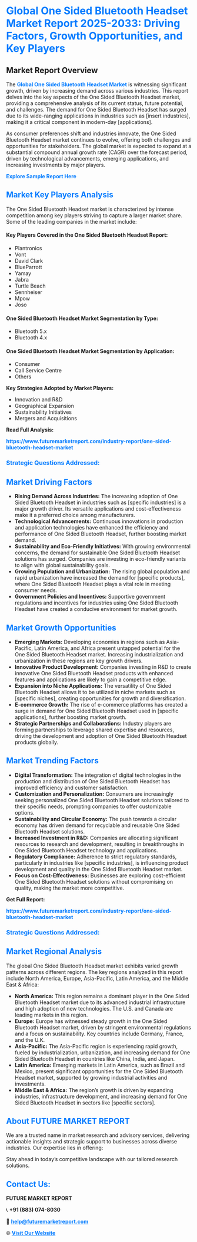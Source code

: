 <h1 style="color: #007BFF;">Global One Sided Bluetooth Headset Market Report 2025-2033: Driving Factors, Growth Opportunities, and Key Players</h1>

<section id="overview">
<h2>Market Report Overview</h2>
<p>The <a href="https://www.futuremarketreport.com/industry-report/one-sided-bluetooth-headset-market" style="color: #007BFF; text-decoration: none;"><strong>Global One Sided Bluetooth Headset Market</strong></a> is witnessing significant growth, driven by increasing demand across various industries. This report delves into the key aspects of the One Sided Bluetooth Headset market, providing a comprehensive analysis of its current status, future potential, and challenges. The demand for One Sided Bluetooth Headset has surged due to its wide-ranging applications in industries such as [insert industries], making it a critical component in modern-day [applications].</p>
<p>As consumer preferences shift and industries innovate, the One Sided Bluetooth Headset market continues to evolve, offering both challenges and opportunities for stakeholders. The global market is expected to expand at a substantial compound annual growth rate (CAGR) over the forecast period, driven by technological advancements, emerging applications, and increasing investments by major players.</p>
</section>

<section id="overview">
<p><a href="https://www.futuremarketreport.com/request-sample/reportId=75728" style="color: #007BFF; text-decoration: none;"><strong>Explore Sample Report Here</strong></a></p>
</section>

<section id="key-players">
<h2 style="color: #007BFF;">Market Key Players Analysis</h2>
<p>The One Sided Bluetooth Headset market is characterized by intense competition among key players striving to capture a larger market share. Some of the leading companies in the market include:</p>
<h4>Key Players Covered in the One Sided Bluetooth Headset Report:</h4>
<ul><li>Plantronics</li><li>Vont</li><li>David Clark</li><li>BlueParrott</li><li>Yamay</li><li>Jabra</li><li>Turtle Beach</li><li>Sennheiser</li><li>Mpow</li><li>Joso</li></ul>
<h4>One Sided Bluetooth Headset Market Segmentation by Type:</h4>
<ul><li>Bluetooth 5.x</li><li>Bluetooth 4.x</li></ul>

<h4>One Sided Bluetooth Headset Market Segmentation by Application:</h4>
<ul><li>Consumer</li><li>Call Service Centre</li><li>Others</li></ul>
<p><strong>Key Strategies Adopted by Market Players:</strong></p>
<ul>
<li>Innovation and R&D</li>
<li>Geographical Expansion</li>
<li>Sustainability Initiatives</li>
<li>Mergers and Acquisitions</li>
</ul>
</section>

<section>
<p><strong>Read Full Analysis: </strong></p><a href="https://www.futuremarketreport.com/industry-report/one-sided-bluetooth-headset-market" style="color: #007BFF; text-decoration: none;"><strong>https://www.futuremarketreport.com/industry-report/one-sided-bluetooth-headset-market</strong></a>
<h3 style="color: #007BFF;">Strategic Questions Addressed:</h3>
</section>

<section id="driving-factors">
<h2 style="color: #007BFF;">Market Driving Factors</h2>
<ul>
<li><strong>Rising Demand Across Industries:</strong> The increasing adoption of One Sided Bluetooth Headset in industries such as [specific industries] is a major growth driver. Its versatile applications and cost-effectiveness make it a preferred choice among manufacturers.</li>
<li><strong>Technological Advancements:</strong> Continuous innovations in production and application technologies have enhanced the efficiency and performance of One Sided Bluetooth Headset, further boosting market demand.</li>
<li><strong>Sustainability and Eco-Friendly Initiatives:</strong> With growing environmental concerns, the demand for sustainable One Sided Bluetooth Headset solutions has surged. Companies are investing in eco-friendly variants to align with global sustainability goals.</li>
<li><strong>Growing Population and Urbanization:</strong> The rising global population and rapid urbanization have increased the demand for [specific products], where One Sided Bluetooth Headset plays a vital role in meeting consumer needs.</li>
<li><strong>Government Policies and Incentives:</strong> Supportive government regulations and incentives for industries using One Sided Bluetooth Headset have created a conducive environment for market growth.</li>
</ul>
</section>

<section id="growth-opportunities">
<h2 style="color: #007BFF;">Market Growth Opportunities</h2>
<ul>
<li><strong>Emerging Markets:</strong> Developing economies in regions such as Asia-Pacific, Latin America, and Africa present untapped potential for the One Sided Bluetooth Headset market. Increasing industrialization and urbanization in these regions are key growth drivers.</li>
<li><strong>Innovative Product Development:</strong> Companies investing in R&D to create innovative One Sided Bluetooth Headset products with enhanced features and applications are likely to gain a competitive edge.</li>
<li><strong>Expansion into Niche Applications:</strong> The versatility of One Sided Bluetooth Headset allows it to be utilized in niche markets such as [specific niches], creating opportunities for growth and diversification.</li>
<li><strong>E-commerce Growth:</strong> The rise of e-commerce platforms has created a surge in demand for One Sided Bluetooth Headset used in [specific applications], further boosting market growth.</li>
<li><strong>Strategic Partnerships and Collaborations:</strong> Industry players are forming partnerships to leverage shared expertise and resources, driving the development and adoption of One Sided Bluetooth Headset products globally.</li>
</ul>
</section>

<section id="trending-factors">
<h2 style="color: #007BFF;">Market Trending Factors</h2>
<ul>
<li><strong>Digital Transformation:</strong> The integration of digital technologies in the production and distribution of One Sided Bluetooth Headset has improved efficiency and customer satisfaction.</li>
<li><strong>Customization and Personalization:</strong> Consumers are increasingly seeking personalized One Sided Bluetooth Headset solutions tailored to their specific needs, prompting companies to offer customizable options.</li>
<li><strong>Sustainability and Circular Economy:</strong> The push towards a circular economy has driven demand for recyclable and reusable One Sided Bluetooth Headset solutions.</li>
<li><strong>Increased Investment in R&D:</strong> Companies are allocating significant resources to research and development, resulting in breakthroughs in One Sided Bluetooth Headset technology and applications.</li>
<li><strong>Regulatory Compliance:</strong> Adherence to strict regulatory standards, particularly in industries like [specific industries], is influencing product development and quality in the One Sided Bluetooth Headset market.</li>
<li><strong>Focus on Cost-Effectiveness:</strong> Businesses are exploring cost-efficient One Sided Bluetooth Headset solutions without compromising on quality, making the market more competitive.</li>
</ul>
</section>

<section>
<p><strong>Get Full Report: </strong></p><a href="https://www.futuremarketreport.com/industry-report/one-sided-bluetooth-headset-market" style="color: #007BFF; text-decoration: none;"><strong>https://www.futuremarketreport.com/industry-report/one-sided-bluetooth-headset-market</strong></a>
<h3 style="color: #007BFF;">Strategic Questions Addressed:</h3>
</section>


<section id="regional-analysis">
<h2 style="color: #007BFF;">Market Regional Analysis</h2>
<p>The global One Sided Bluetooth Headset market exhibits varied growth patterns across different regions. The key regions analyzed in this report include North America, Europe, Asia-Pacific, Latin America, and the Middle East & Africa:</p>
<ul>
<li><strong>North America:</strong> This region remains a dominant player in the One Sided Bluetooth Headset market due to its advanced industrial infrastructure and high adoption of new technologies. The U.S. and Canada are leading markets in this region.</li>
<li><strong>Europe:</strong> Europe has witnessed steady growth in the One Sided Bluetooth Headset market, driven by stringent environmental regulations and a focus on sustainability. Key countries include Germany, France, and the U.K.</li>
<li><strong>Asia-Pacific:</strong> The Asia-Pacific region is experiencing rapid growth, fueled by industrialization, urbanization, and increasing demand for One Sided Bluetooth Headset in countries like China, India, and Japan.</li>
<li><strong>Latin America:</strong> Emerging markets in Latin America, such as Brazil and Mexico, present significant opportunities for the One Sided Bluetooth Headset market, supported by growing industrial activities and investments.</li>
<li><strong>Middle East & Africa:</strong> The region’s growth is driven by expanding industries, infrastructure development, and increasing demand for One Sided Bluetooth Headset in sectors like [specific sectors].</li>
</ul>
</section>

<footer>
<h2 style="color: #007BFF;">About FUTURE MARKET REPORT</h2>
<p>We are a trusted name in market research and advisory services, delivering actionable insights and strategic support to businesses across diverse industries. Our expertise lies in offering:</p>

<p>Stay ahead in today’s competitive landscape with our tailored research solutions.</p>

<h2 style="color: #007BFF;">Contact Us:</h2>
<p><strong>FUTURE MARKET REPORT</strong></p>
<p>📞 <strong>+91 (883) 074-8030</strong></p>
<p>📧 <strong><a href="mailto:help@futuremarketreport.com" style="color: #007BFF;">help@futuremarketreport.com</a></strong></p>
<p>🌐 <strong><a href="https://www.futuremarketreport.com/" style="color: #007BFF;">Visit Our Website</a></strong></p>
</footer>